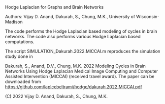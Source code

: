 Hodge Laplacian for Graphs and Brain Networks

Authors: Vijay D. Anand, Dakurah, S., Chung, M.K., University of Wisconsin-Madison

The code performs the Hodge Laplacian based modeling of cycles in brain networks. 
The code also performs various Hodge Laplacian based computations.  



The script SIMULATION_Dakurah.2022.MICCAI.m reproduces the simulation study done in 

Dakurah, S., Anand, D.V., Chung, M.K. 2022 Modeling Cycles in Brain Networks Using Hodge Laplacian
Medical Image Computing and Computer Assisted Intervention (MICCAI) (received travel award). The paper can be downloaded from
https://github.com/laplcebeltrami/hodge/dakurah.2022.MICCAI.pdf



(C) 2022 Vijay D. Anand, Dakurah, S., Chung, M.K.
